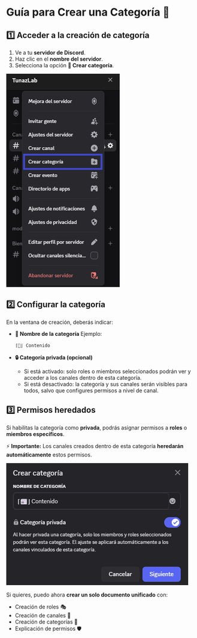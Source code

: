 # Guía para Crear una Categoría 📂

## 1️⃣ Acceder a la creación de categoría

1. Ve a tu **servidor de Discord**.
2. Haz clic en el **nombre del servidor**.
3. Selecciona la opción **📂 Crear categoría**.

![📂 Crear categoría](./images/crear_categoria.png)

## 2️⃣ Configurar la categoría

En la ventana de creación, deberás indicar:

* **📝 Nombre de la categoría**
  Ejemplo:

  ```bash
  ⌈📰⌋ Contenido
  ```

* **🔒 Categoría privada (opcional)**

  * Si está activado: solo roles o miembros seleccionados podrán ver y acceder a los canales dentro de esta categoría.
  * Si está desactivado: la categoría y sus canales serán visibles para todos, salvo que configures permisos a nivel de canal.

## 3️⃣ Permisos heredados

Si habilitas la categoría como **privada**, podrás asignar permisos a **roles** o **miembros específicos**.

⚡ **Importante:** Los canales creados dentro de esta categoría **heredarán automáticamente** estos permisos.

![⚙️ Configuración de categoría](./images/categoria_parametros.png)

Si quieres, puedo ahora **crear un solo documento unificado** con:

* Creación de roles 🎭
* Creación de canales 💬
* Creación de categorías 📂
* Explicación de permisos 🛡️
